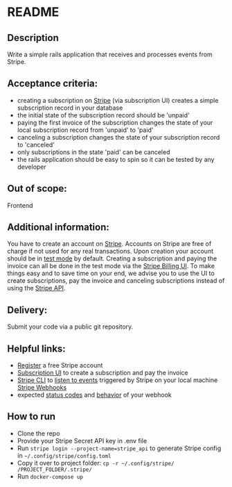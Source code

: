 # README

## Description
Write a simple rails application that receives and processes events from Stripe.

## Acceptance criteria:
* creating a subscription on [Stripe](https://stripe.com) (via subscription UI) creates a simple subscription record in your database
* the initial state of the subscription record should be 'unpaid'
* paying the first invoice of the subscription changes the state of your local subscription record from 'unpaid' to 'paid'
* canceling a subscription changes the state of your subscription record to 'canceled'
* only subscriptions in the state 'paid' can be canceled
* the rails application should be easy to spin so it can be tested by any developer

## Out of scope:
Frontend

## Additional information:
You have to create an account on [Stripe](https://stripe.com). Accounts on Stripe are free of charge if not used for any real transactions. Upon creation your account should be in [test mode](https://stripe.com/docs/keys#test-live-modes) by default. Creating a subscription and paying the invoice can all be done in the test mode via the [Stripe Billing UI](https://dashboard.stripe.com/test/billing). To make things easy and to save time on your end, we advise you to use the UI to create subscriptions, pay the invoice and canceling subscriptions instead of using the [Stripe API](https://stripe.com/docs/api).

## Delivery:
Submit your code via a public git repository.

## Helpful links:
* [Register](https://dashboard.stripe.com/register) a free Stripe account
* [Subscription UI](https://dashboard.stripe.com/subscriptions) to create a subscription and pay the invoice
* [Stripe CLI](https://stripe.com/docs/stripe-cli) to [listen to events](https://stripe.com/docs/cli/listen) triggered by Stripe on your local machine [Stripe Webhooks](https://stripe.com/docs/billing/subscriptions/webhooks)
* expected [status codes](https://stripe.com/docs/webhooks#fix-http-status-codes) and [behavior](https://stripe.com/docs/webhooks#behaviors) of your webhook

## How to run
* Clone the repo
* Provide your Stripe Secret API key in .env file
* Run `stripe login --project-name=stripe_api` to generate Stripe config in `~/.config/stripe/config.toml`
* Copy it over to project folder: `cp -r ~/.config/stripe/ /PROJECT_FOLDER/.stripe/`
* Run `docker-compose up`

